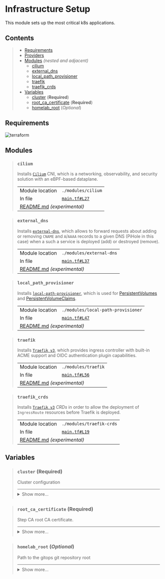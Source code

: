 # Infrastructure Setup

This module sets up the most critical k8s applications.

## Contents

<blockquote><!-- contents:start -->

- [Requirements](#requirements)
- [Providers](#providers)
- [Modules](#modules) _(nested and adjacent)_
  - [cilium](#cilium)
  - [external_dns](#external_dns)
  - [local_path_provisioner](#local_path_provisioner)
  - [traefik](#traefik)
  - [traefik_crds](#traefik_crds)
- [Variables](#variables)
  - [cluster](#cluster-required) (**Required**)
  - [root_ca_certificate](#root_ca_certificate-required) (**Required**)
  - [homelab_root](#homelab_root-optional) (*Optional*)
</blockquote><!-- contents:end -->

## Requirements
  
![terraform](https://img.shields.io/badge/terraform->=1.8.0-d3287d?logo=terraform)

## Modules
  
<blockquote><!-- module:"cilium":start -->

### `cilium`

Installs [`Cilium`](https://github.com/cilium/cilium) CNI, which is a networking, observability, and security solution with an eBPF-based dataplane.
  <table>
    <tr>
      <td>Module location</td>
      <td><code>./modules/cilium</code></td>
    </tr>
    <tr>
      <td>In file</td>
      <td><a href="./main.tf#L27"><code>main.tf#L27</code></a></td>
    </tr>
    <tr>
      <td colspan="2"><a href="./modules/cilium/README.md">README.md</a> <em>(experimental)</em></td>
    </tr>
  </table>
</blockquote><!-- module:"cilium":end -->
<blockquote><!-- module:"external_dns":start -->

### `external_dns`

Installs [`external-dns`](https://github.com/kubernetes-sigs/external-dns), which allows to forward requests about adding or removing `CNAME` and `A`/`AAAA` records to a given DNS (PiHole in this case) when a such a service is deployed (add) or destroyed (remove).
  <table>
    <tr>
      <td>Module location</td>
      <td><code>./modules/external-dns</code></td>
    </tr>
    <tr>
      <td>In file</td>
      <td><a href="./main.tf#L37"><code>main.tf#L37</code></a></td>
    </tr>
    <tr>
      <td colspan="2"><a href="./modules/external-dns/README.md">README.md</a> <em>(experimental)</em></td>
    </tr>
  </table>
</blockquote><!-- module:"external_dns":end -->
<blockquote><!-- module:"local_path_provisioner":start -->

### `local_path_provisioner`

Installs [`local-path-provisioner`](https://github.com/rancher/local-path-provisioner), which is used for [PersistentVolumes](https://kubernetes.io/docs/concepts/storage/persistent-volumes/#persistent-volumes) and [PersistentVolumeClaims](https://kubernetes.io/docs/concepts/storage/persistent-volumes/#persistentvolumeclaims).
  <table>
    <tr>
      <td>Module location</td>
      <td><code>./modules/local-path-provisioner</code></td>
    </tr>
    <tr>
      <td>In file</td>
      <td><a href="./main.tf#L47"><code>main.tf#L47</code></a></td>
    </tr>
    <tr>
      <td colspan="2"><a href="./modules/local-path-provisioner/README.md">README.md</a> <em>(experimental)</em></td>
    </tr>
  </table>
</blockquote><!-- module:"local_path_provisioner":end -->
<blockquote><!-- module:"traefik":start -->

### `traefik`

Installs [`Traefik v3`](https://github.com/traefik/traefik), which provides ingress controller with built-in ACME support and OIDC authentication plugin capabilities.
  <table>
    <tr>
      <td>Module location</td>
      <td><code>./modules/traefik</code></td>
    </tr>
    <tr>
      <td>In file</td>
      <td><a href="./main.tf#L56"><code>main.tf#L56</code></a></td>
    </tr>
    <tr>
      <td colspan="2"><a href="./modules/traefik/README.md">README.md</a> <em>(experimental)</em></td>
    </tr>
  </table>
</blockquote><!-- module:"traefik":end -->
<blockquote><!-- module:"traefik_crds":start -->

### `traefik_crds`

Installs [`Traefik v3`](https://github.com/traefik/traefik) *CRDs* in order to allow the deployment of `IngressRoute` resources before Traefik is deployed.
  <table>
    <tr>
      <td>Module location</td>
      <td><code>./modules/traefik-crds</code></td>
    </tr>
    <tr>
      <td>In file</td>
      <td><a href="./main.tf#L19"><code>main.tf#L19</code></a></td>
    </tr>
    <tr>
      <td colspan="2"><a href="./modules/traefik-crds/README.md">README.md</a> <em>(experimental)</em></td>
    </tr>
  </table>
</blockquote><!-- module:"traefik_crds":end -->

## Variables
  
<blockquote><!-- variable:"cluster":start -->

### `cluster` (**Required**)

Cluster configuration

<details style="border-top-color: inherit; border-top-width: 0.1em; border-top-style: solid; padding-top: 0.5em; padding-bottom: 0.5em;">
  <summary>Show more...</summary>

  **Type**:
  ```hcl
  object({
    name    = string
    lb_cidr = string
    domain  = string
  })
  ```
  In file: <a href="./variables.tf#L8"><code>variables.tf#L8</code></a>

</details>
</blockquote><!-- variable:"cluster":end -->
<blockquote><!-- variable:"root_ca_certificate":start -->

### `root_ca_certificate` (**Required**)

Step CA root CA certificate.

<details style="border-top-color: inherit; border-top-width: 0.1em; border-top-style: solid; padding-top: 0.5em; padding-bottom: 0.5em;">
  <summary>Show more...</summary>

  **Type**:
  ```hcl
  string
  ```
  In file: <a href="./variables.tf#L17"><code>variables.tf#L17</code></a>

</details>
</blockquote><!-- variable:"root_ca_certificate":end -->
<blockquote><!-- variable:"homelab_root":start -->

### `homelab_root` (*Optional*)

Path to the gitops git repository root

<details style="border-top-color: inherit; border-top-width: 0.1em; border-top-style: solid; padding-top: 0.5em; padding-bottom: 0.5em;">
  <summary>Show more...</summary>

  **Type**:
  ```hcl
  string
  ```
  **Default**:
  ```json
  "~/Documents/homelab-tofu/"
  ```
  In file: <a href="./variables.tf#L1"><code>variables.tf#L1</code></a>

</details>
</blockquote><!-- variable:"homelab_root":end -->